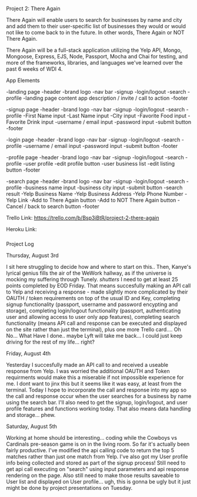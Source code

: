 Project 2: There Again


There Again will enable users to search for businesses by name and city and add them to their user-specific list of businesses they would or would not like to come back to in the future. In other words, There Again or NOT There Again. 


There Again will be a full-stack application utilizing the Yelp API, Mongo, Mongoose, Express, EJS, Node, Passport, Mocha and Chai for testing, and more of the frameworks, libraries, and languages we've learned over the past 6 weeks of WDI 4. 


App Elements

-landing page
	-header
		-brand logo
		-nav bar
			-signup
			-login/logout
			-search
			-profile
	-landing page content app description / invite / call to action
	-footer

-signup page
	-header
		-brand logo
		-nav bar
			-signup
			-login/logout
			-search
			-profile
	-First Name input
	-Last Name input
	-City input
	-Favorite Food input
	-Favorite Drink input
	-username / email input
	-password input
	-submit button
	-footer

-login page
	-header
		-brand logo
		-nav bar
			-signup
			-login/logout
			-search
			-profile
	-username / email input
	-password input
	-submit button
	-footer

-profile page
	-header
		-brand logo
		-nav bar
			-signup
			-login/logout
			-search
			-profile
	-user profile
	-edit profile button
	-user business list
	-edit listing button
	-footer

-search page
	-header
		-brand logo
		-nav bar
			-signup
			-login/logout
			-search
			-profile
	-business name input
	-business city input
	-submit button
	-search result
		-Yelp Business Name
		-Yelp Business Address
		-Yelp Phone Number
		-Yelp Link
		-Add to There Again button
		-Add to NOT There Again button
		-Cancel / back to search button
	-footer


Trello Link:
https://trello.com/b/Bsp3iBtR/project-2-there-again


Heroku Link:
###


Project Log

Thursday, August 3rd

I sit here struggling to decide how and where to start on this.. Then, Kanye's lyrical genius fills the air of the WeWork hallway, as if the universe is mocking my suffering through Tunely. *shutters*
I need to get at least 25 points completed by EOD Friday. That means succesfully making an API call to Yelp and receiving a response - made slightly more complicated by their OAUTH / token requirements on top of the usual ID and Key, completing signup functionality (passport, username and password encypting and storage), completing login/logout functionality (passport, authenticating user and allowing access to user only app features), completing search functionality (means API call and response can be executed and displayed on the site rather than just the terminal), plus one more Trello card.... 
Oh No... What Have I done.. maybe Lyft will take me back... I could just keep driving for the rest of my life... right? 

Friday, August 4th

Yesterday I succesfully made an API call to and received a useable response from Yelp. I was worried the additional OAUTH and Token requirments would make this a miserable if not impossible experience for me. I dont want to jinx this but it seems like it was easy, at least from the terminal. Today I hope to incorporate the call and response into my app so the call and response occur when the user searches for a business by name using the search bar.
I'll also need to get the signup, login/logout, and user profile features and functions working today. That also means data handling and storage... phew.

Saturday, August 5th

Working at home should be interesting... coding while the Cowboys vs Cardinals pre-season game is on in the living room. So far it's actually been fairly productive. I've modified the api calling code to return the top 5 matches rather than just one match from Yelp. I've also got my User profile info being collected and stored as part of the signup process! Still need to get api call executing on "search" using input parameters and api response rendering on the page. Also still need to make those results saveable to User list and displayed on User profile... ugh, this is gonna be ugly but it just might be done by project presentations on Tuesday.





